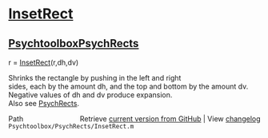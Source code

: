 # [InsetRect](InsetRect)
## [Psychtoolbox](Psychtoolbox)[PsychRects](PsychRects)

r = [InsetRect](InsetRect)(r,dh,dv)  
  
Shrinks the rectangle by pushing in the left and right  
sides, each by the amount dh, and the top and bottom by the amount dv.  
Negative values of dh and dv produce expansion.  
Also see [PsychRects](PsychRects).  




<div class="code_header" style="text-align:right;">
  <span style="float:left;">Path&nbsp;&nbsp;</span> <span class="counter">Retrieve <a href=
  "https://raw.github.com/Psychtoolbox-3/Psychtoolbox-3/beta/Psychtoolbox/PsychRects/InsetRect.m">current version from GitHub</a> | View <a href=
  "https://github.com/Psychtoolbox-3/Psychtoolbox-3/commits/beta/Psychtoolbox/PsychRects/InsetRect.m">changelog</a></span>
</div>
<div class="code">
  <code>Psychtoolbox/PsychRects/InsetRect.m</code>
</div>

